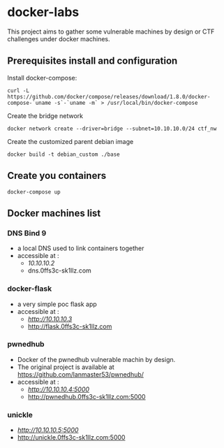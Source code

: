 # docker-labs

This project aims to gather some vulnerable machines by design or CTF challenges under docker machines. 

## Prerequisites install and configuration

Install docker-compose:

    curl -L https://github.com/docker/compose/releases/download/1.8.0/docker-compose-`uname -s`-`uname -m` > /usr/local/bin/docker-compose


Create the bridge network

    docker network create --driver=bridge --subnet=10.10.10.0/24 ctf_nw

Create the customized parent debian image

    docker build -t debian_custom ./base

## Create you containers

    docker-compose up
 
## Docker machines list

### DNS Bind 9

- a local DNS used to link containers together
- accessible at :
    - *10.10.10.2*
    - dns.0ffs3c-sk1llz.com

### docker-flask

- a very simple poc flask app
- accessible at :
    - *http://10.10.10.3*
    - http://flask.0ffs3c-sk1llz.com

### pwnedhub

- Docker of the pwnedhub vulnerable machin by design.
- The original project is available at https://github.com/lanmaster53/pwnedhub/
- accessible at :
    - *http://10.10.10.4:5000*
    - http://pwnedhub.0ffs3c-sk1llz.com:5000

### unickle

- *http://10.10.10.5:5000*
- http://unickle.0ffs3c-sk1llz.com:5000
